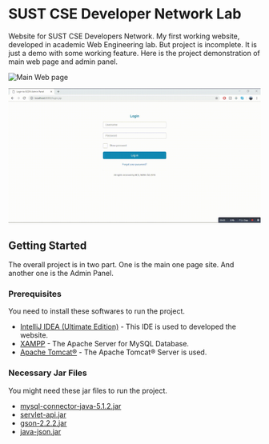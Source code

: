 # SUST CSE Developer Network Lab

Website for SUST CSE Developers Network. My first working website, developed in academic Web Engineering lab. But project is incomplete. It is just a demo with some working feature. Here is the project demonstration of main web page and admin panel.

![Main Web page](demo/scdn-lab-site.gif)

![Admin Panel of the Project](demo/admin-panel.gif)

## Getting Started

The overall project is in two part. One is the main one page site. And another one is the Admin Panel.

### Prerequisites

You need to install these softwares to run the project.

* [IntelliJ IDEA (Ultimate Edition)](https://www.jetbrains.com/idea/download/#section=windows) - This IDE is used to developed the website.
* [XAMPP](https://www.apachefriends.org/index.html) - The Apache Server for MySQL Database.
* [Apache Tomcat®](https://tomcat.apache.org/download-80.cgi) - The Apache Tomcat® Server is used.

### Necessary Jar Files

You might need these jar files to run the project.

* [mysql-connector-java-5.1.2.jar](http://www.java2s.com/Code/Jar/m/Downloadmysqlconnectorjava512jar.htm)
* [servlet-api.jar](http://www.java2s.com/Code/Jar/s/Downloadservletapijar.htm)
* [gson-2.2.2.jar](http://www.java2s.com/Code/Jar/g/Downloadgson222jar.htm)
* [java-json.jar](http://www.java2s.com/Code/Jar/j/Downloadjavajsonjar.htm)
